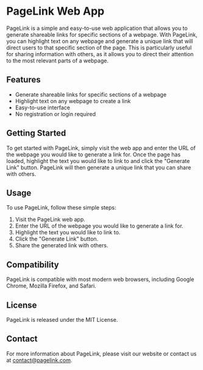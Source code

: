 # PageLink Web App

PageLink is a simple and easy-to-use web application that allows you to generate shareable links for specific sections of a webpage. With PageLink, you can highlight text on any webpage and generate a unique link that will direct users to that specific section of the page. This is particularly useful for sharing information with others, as it allows you to direct their attention to the most relevant parts of a webpage.

## Features

- Generate shareable links for specific sections of a webpage
- Highlight text on any webpage to create a link
- Easy-to-use interface
- No registration or login required

## Getting Started

To get started with PageLink, simply visit the web app and enter the URL of the webpage you would like to generate a link for. Once the page has loaded, highlight the text you would like to link to and click the "Generate Link" button. PageLink will then generate a unique link that you can share with others.

## Usage

To use PageLink, follow these simple steps:

1. Visit the PageLink web app.
2. Enter the URL of the webpage you would like to generate a link for.
3. Highlight the text you would like to link to.
4. Click the "Generate Link" button.
5. Share the generated link with others.

## Compatibility

PageLink is compatible with most modern web browsers, including Google Chrome, Mozilla Firefox, and Safari.

## License

PageLink is released under the MIT License.

## Contact

For more information about PageLink, please visit our website or contact us at [contact@pagelink.com](mailto:contact@pagelink.com).
